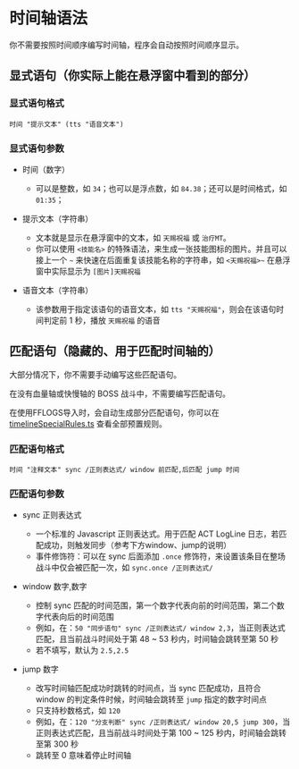 # 时间轴语法

你不需要按照时间顺序编写时间轴，程序会自动按照时间顺序显示。

## 显式语句（你实际上能在悬浮窗中看到的部分）

### 显式语句格式

```text
时间 "提示文本" (tts "语音文本")
```

### 显式语句参数

- 时间（数字）
  - 可以是整数，如 `34`；也可以是浮点数，如 `84.38`；还可以是时间格式，如 `01:35`；

- 提示文本（字符串）
  - 文本就是显示在悬浮窗中的文本，如 `天赐祝福` 或 `治疗MT`。
  - 你可以使用 `<技能名>` 的特殊语法，来生成一张技能图标的图片。并且可以接上一个 `~` 来快速在后面重复该技能名称的字符串，如 `<天赐祝福>~` 在悬浮窗中实际显示为 `[图片]天赐祝福`

- 语音文本（字符串）
  - 该参数用于指定该语句的语音文本，如 `tts "天赐祝福"`，则会在该语句时间判定前 1 秒，播放 `天赐祝福` 的语音

## 匹配语句（隐藏的、用于匹配时间轴的）

大部分情况下，你不需要手动编写这些匹配语句。

在没有血量轴或快慢轴的 BOSS 战斗中，不需要编写匹配语句。

在使用FFLOGS导入时，会自动生成部分匹配语句，你可以在 [timelineSpecialRules.ts](https://github.com/Souma-Sumire/ff14-overlay-vue/blob/main/src/utils/timelineSpecialRules.ts) 查看全部预置规则。

### 匹配语句格式

```text
时间 "注释文本" sync /正则表达式/ window 前匹配,后匹配 jump 时间
```

### 匹配语句参数

- sync 正则表达式
  - 一个标准的 Javascript 正则表达式。用于匹配 ACT LogLine 日志，若匹配成功，则触发同步（参考下方window、jump的说明）
  - 事件修饰符：可以在 sync 后面添加 `.once` 修饰符，来设置该条目在整场战斗中仅会被匹配一次，如 `sync.once /正则表达式/`

- window 数字,数字
  - 控制 sync 匹配的时间范围，第一个数字代表向前的时间范围，第二个数字代表向后的时间范围
  - 例如，在：`50 "同步语句" sync /正则表达式/ window 2,3`，当正则表达式匹配，且当前战斗时间处于第 48 ~ 53 秒内，时间轴会跳转至第 50 秒
  - 若不填写，默认为 `2.5,2.5`

- jump 数字
  - 改写时间轴匹配成功时跳转的时间点，当 sync 匹配成功，且符合 window 的判定条件时候，时间轴会跳转至 `jump` 指定的数字时间点
  - 只支持秒数格式，如 `120`
  - 例如，在：`120 "分支判断" sync /正则表达式/ window 20,5 jump 300`，当正则表达式匹配，且当前战斗时间处于第 100 ~ 125 秒内，时间轴会跳转至第 300 秒
  - 跳转至 0 意味着停止时间轴
